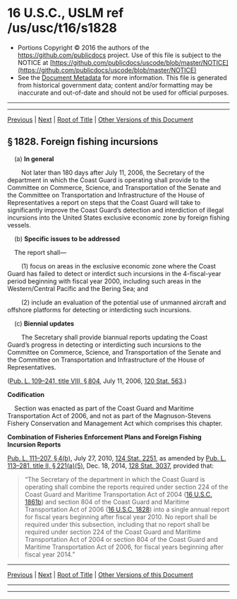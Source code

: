 ---
---

# 16 U.S.C., USLM ref /us/usc/t16/s1828

* Portions Copyright © 2016 the authors of the https://github.com/publicdocs project.
  Use of this file is subject to the NOTICE at [https://github.com/publicdocs/uscode/blob/master/NOTICE](https://github.com/publicdocs/uscode/blob/master/NOTICE)
* See the [Document Metadata](././../../../../..//README.md) for more information.
  This file is generated from historical government data; content and/or formatting may be inaccurate and out-of-date and should not be used for official purposes.

----------
----------

[Previous](./../../../../..//us/usc/t16/ch38/schIII/m__us_usc_t16_s1827a.md) | [Next](./../../../../..//us/usc/t16/ch38/schIII/m__us_usc_t16_s1829.md) | [Root of Title](./../../../../../) | [Other Versions of this Document](https://publicdocs.github.io/go/links?ns=uslm&ref=%2Fus%2Fusc%2Ft16%2Fs1828)

## § 1828. Foreign fishing incursions

    (a) __In general__ 

        Not later than 180 days after July 11, 2006, the Secretary of the department in which the Coast Guard is operating shall provide to the Committee on Commerce, Science, and Transportation of the Senate and the Committee on Transportation and Infrastructure of the House of Representatives a report on steps that the Coast Guard will take to significantly improve the Coast Guard’s detection and interdiction of illegal incursions into the United States exclusive economic zone by foreign fishing vessels.

    (b) __Specific issues to be addressed__ 

    The report shall—

        (1) focus on areas in the exclusive economic zone where the Coast Guard has failed to detect or interdict such incursions in the 4-fiscal-year period beginning with fiscal year 2000, including such areas in the Western/Central Pacific and the Bering Sea; and

        (2) include an evaluation of the potential use of unmanned aircraft and offshore platforms for detecting or interdicting such incursions.

    (c) __Biennial updates__ 

        The Secretary shall provide biannual reports updating the Coast Guard’s progress in detecting or interdicting such incursions to the Committee on Commerce, Science, and Transportation of the Senate and the Committee on Transportation and Infrastructure of the House of Representatives.

([Pub. L. 109–241, title VIII, § 804][/us/pl/109/241/s804], July 11, 2006, [120 Stat. 563][/us/stat/120/563].)

 __Codification__ 

    Section was enacted as part of the Coast Guard and Maritime Transportation Act of 2006, and not as part of the Magnuson-Stevens Fishery Conservation and Management Act which comprises this chapter.

 __Combination of Fisheries Enforcement Plans and Foreign Fishing Incursion Reports__ 

[Pub. L. 111–207, § 4(b)][/us/pl/111/207/s4/b], July 27, 2010, [124 Stat. 2251][/us/stat/124/2251], as amended by [Pub. L. 113–281, title II, § 221(a)(5)][/us/pl/113/281/s221/a/5], Dec. 18, 2014, [128 Stat. 3037][/us/stat/128/3037], provided that: 

> “The Secretary of the department in which the Coast Guard is operating shall combine the reports required under section 224 of the Coast Guard and Maritime Transportation Act of 2004 ([16 U.S.C. 1861b][/us/usc/t16/s1861b]) and section 804 of the Coast Guard and Maritime Transportation Act of 2006 ([16 U.S.C. 1828][/us/usc/t16/s1828]) into a single annual report for fiscal years beginning after fiscal year 2010. No report shall be required under this subsection, including that no report shall be required under section 224 of the Coast Guard and Maritime Transportation Act of 2004 or section 804 of the Coast Guard and Maritime Transportation Act of 2006, for fiscal years beginning after fiscal year 2014.”

----------

[Previous](./../../../../..//us/usc/t16/ch38/schIII/m__us_usc_t16_s1827a.md) | [Next](./../../../../..//us/usc/t16/ch38/schIII/m__us_usc_t16_s1829.md) | [Root of Title](./../../../../../) | [Other Versions of this Document](https://publicdocs.github.io/go/links?ns=uslm&ref=%2Fus%2Fusc%2Ft16%2Fs1828)

----------
----------

[/us/pl/109/241/s804]: https://publicdocs.github.io/go/links?ns=uslm&ref=%2Fus%2Fpl%2F109%2F241%2Fs804
[/us/stat/120/563]: https://publicdocs.github.io/go/links?ns=uslm&ref=%2Fus%2Fstat%2F120%2F563
[/us/pl/111/207/s4/b]: https://publicdocs.github.io/go/links?ns=uslm&ref=%2Fus%2Fpl%2F111%2F207%2Fs4%2Fb
[/us/stat/124/2251]: https://publicdocs.github.io/go/links?ns=uslm&ref=%2Fus%2Fstat%2F124%2F2251
[/us/pl/113/281/s221/a/5]: https://publicdocs.github.io/go/links?ns=uslm&ref=%2Fus%2Fpl%2F113%2F281%2Fs221%2Fa%2F5
[/us/stat/128/3037]: https://publicdocs.github.io/go/links?ns=uslm&ref=%2Fus%2Fstat%2F128%2F3037
[/us/usc/t16/s1861b]: https://publicdocs.github.io/go/links?ns=uslm&ref=%2Fus%2Fusc%2Ft16%2Fs1861b
[/us/usc/t16/s1828]: https://publicdocs.github.io/go/links?ns=uslm&ref=%2Fus%2Fusc%2Ft16%2Fs1828


